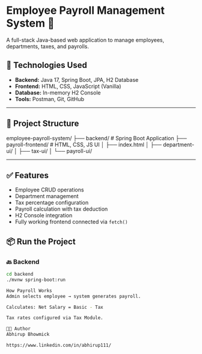 # Employee Payroll Management System 💼

A full-stack Java-based web application to manage employees, departments, taxes, and payrolls.

## 🔧 Technologies Used

- **Backend:** Java 17, Spring Boot, JPA, H2 Database
- **Frontend:** HTML, CSS, JavaScript (Vanilla)
- **Database:** In-memory H2 Console
- **Tools:** Postman, Git, GitHub

---

## 📁 Project Structure

employee-payroll-system/
├── backend/ # Spring Boot Application
├── payroll-frontend/ # HTML, CSS, JS UI
│ ├── index.html
│ ├── department-ui/
│ ├── tax-ui/
│ └── payroll-ui/


---

## ✅ Features

- Employee CRUD operations
- Department management
- Tax percentage configuration
- Payroll calculation with tax deduction
- H2 Console integration
- Fully working frontend connected via `fetch()`

## 📦 Run the Project

### 🔙 Backend

```bash
cd backend
./mvnw spring-boot:run

How Payroll Works
Admin selects employee → system generates payroll.

Calculates: Net Salary = Basic - Tax

Tax rates configured via Tax Module.

👨‍💻 Author
Abhirup Bhowmick

https://www.linkedin.com/in/abhirup111/


